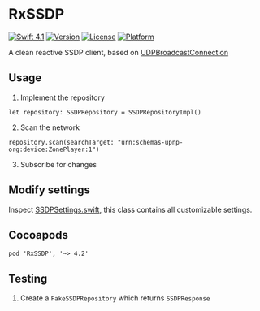# RxSSDP

[![Swift 4.1](https://img.shields.io/badge/swift-4.1-orange.svg?style=flat)](https://swift.org)
[![Version](https://img.shields.io/cocoapods/v/RxSSDP.svg?style=flat)](http://cocoapods.org/pods/RxSSDP)
[![License](https://img.shields.io/cocoapods/l/RxSSDP.svg?style=flat)](http://cocoapods.org/pods/RxSSDP)
[![Platform](https://img.shields.io/cocoapods/p/RxSSDP.svg?style=flat)](http://cocoapods.org/pods/RxSSDP)

A clean reactive SSDP client, based on [UDPBroadcastConnection](https://github.com/gunterhager/UDPBroadcastConnection)

## Usage

1) Implement the repository

```
let repository: SSDPRepository = SSDPRepositoryImpl()
```

2) Scan the network

```
repository.scan(searchTarget: "urn:schemas-upnp-org:device:ZonePlayer:1")
```

3) Subscribe for changes


## Modify settings
    
Inspect [SSDPSettings.swift](RxSSDP/SSDPSettings.swift), this class contains all customizable settings.

## Cocoapods

```
pod 'RxSSDP', '~> 4.2'
```


## Testing

1) Create a `FakeSSDPRepository` which returns `SSDPResponse`
